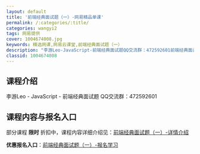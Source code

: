 ```yaml
---
layout: default
title: '前端经典面试题（一）-网易精品单课'
permalink: /:categories/:title/
categories: wangyi2
tags: 网易提供
cover: 1004674008.jpg
keywords: 精选网课,网易云课堂,前端经典面试题（一）
description: "李游Leo-JavaScript-前端经典面试题QQ交流群：472592601前端经典面试题（一）"
classid: 1004674008
---
```


## 课程介绍

李游Leo - JavaScript - 前端经典面试题
QQ交流群：472592601

## 课程内容与报名入口

部分课程 **限时** 折扣中，课程内容详细介绍见：[前端经典面试题（一）-详情介绍](https://study.163.com/course/introduction/1004674008.htm?share=1&shareId=1025206652&utm_campaign=share&utm_medium=iphoneShare&utm_source=&utm_u=1025206652)

**优惠报名入口**：[前端经典面试题（一）-报名学习](https://study.163.com/course/introduction/1004674008.htm?share=1&shareId=1025206652&utm_campaign=share&utm_medium=iphoneShare&utm_source=&utm_u=1025206652)

